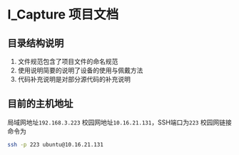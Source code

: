 # I_Capture 项目文档

## 目录结构说明

1. 文件规范包含了项目文件的命名规范
2. 使用说明简要的说明了设备的使用与佩戴方法
3. 代码补充说明是对部分源代码的补充说明

## 目前的主机地址

局域网地址`192.168.3.223`
校园网地址`10.16.21.131`，SSH端口为`223`
校园网链接命令为

```bash
ssh -p 223 ubuntu@10.16.21.131
```
